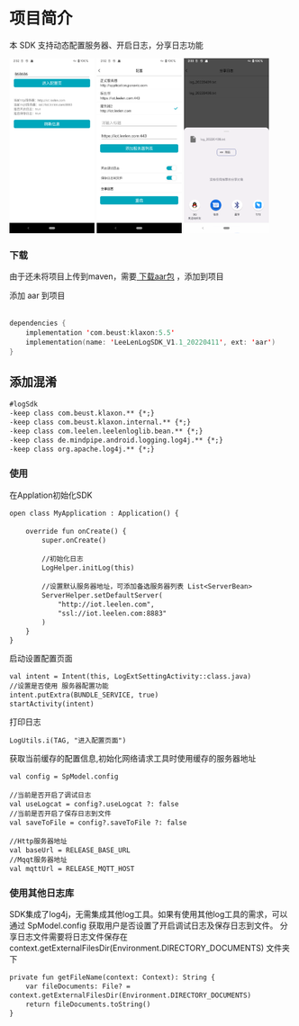 # 项目简介

本 SDK 支持动态配置服务器、开启日志，分享日志功能

<img src="https://raw.githubusercontent.com/enwali/logSdk/main/image/Screenshot_20220409_143212.png"  width=30%  /> <img src="https://raw.githubusercontent.com/enwali/logSdk/main/image/Screenshot_20220409_143141.png"  width=30%  /> <img src="https://raw.githubusercontent.com/enwali/logSdk/main/image/Screenshot_20220409_143303.png" width=30%  />

### 下载

由于还未将项目上传到maven，需要<a  href ="https://github.com/enwali/logSdk/raw/main/DemoApp/libs/LeeLenLogSDK_V1.2_20220426.aar">
下载aar包</a> ，添加到项目

添加 aar 到项目

```kotlin

dependencies {
    implementation 'com.beust:klaxon:5.5'
    implementation(name: 'LeeLenLogSDK_V1.1_20220411', ext: 'aar')
}

```

## 添加混淆

```
#logSdk
-keep class com.beust.klaxon.** {*;}
-keep class com.beust.klaxon.internal.** {*;}
-keep class com.leelen.leelenloglib.bean.** {*;}
-keep class de.mindpipe.android.logging.log4j.** {*;}
-keep class org.apache.log4j.** {*;}
```

### 使用

在Applation初始化SDK

```
open class MyApplication : Application() {

    override fun onCreate() {
        super.onCreate()

        //初始化日志
        LogHelper.initLog(this)

        //设置默认服务器地址，可添加备选服务器列表 List<ServerBean>
        ServerHelper.setDefaultServer(
            "http://iot.leelen.com",
            "ssl://iot.leelen.com:8883"
        )
    }
}
```

启动设置配置页面

```
val intent = Intent(this, LogExtSettingActivity::class.java)
//设置是否使用 服务器配置功能
intent.putExtra(BUNDLE_SERVICE, true)
startActivity(intent)
```

打印日志

```
LogUtils.i(TAG, "进入配置页面")
```

获取当前缓存的配置信息,初始化网络请求工具时使用缓存的服务器地址

```
val config = SpModel.config

//当前是否开启了调试日志
val useLogcat = config?.useLogcat ?: false
//当前是否开启了保存日志到文件
val saveToFile = config?.saveToFile ?: false

//Http服务器地址
val baseUrl = RELEASE_BASE_URL
//Mqqt服务器地址
val mqttUrl = RELEASE_MQTT_HOST
```

### 使用其他日志库

SDK集成了log4j，无需集成其他log工具。如果有使用其他log工具的需求，可以通过 SpModel.config 获取用户是否设置了开启调试日志及保存日志到文件。
分享日志文件需要将日志文件保存在context.getExternalFilesDir(Environment.DIRECTORY_DOCUMENTS) 文件夹下

```
private fun getFileName(context: Context): String {
    var fileDocuments: File? = context.getExternalFilesDir(Environment.DIRECTORY_DOCUMENTS)
    return fileDocuments.toString()
}
```